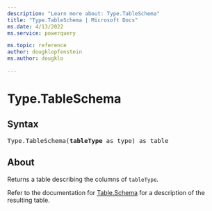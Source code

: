 ```yaml
---
description: "Learn more about: Type.TableSchema"
title: "Type.TableSchema | Microsoft Docs"
ms.date: 4/13/2022
ms.service: powerquery

ms.topic: reference
author: dougklopfenstein
ms.author: dougklo

---
```

# Type.TableSchema

## Syntax

<pre>
Type.TableSchema(<b>tableType</b> as type) as table
</pre>

## About

Returns a table describing the columns of `tableType`.

Refer to the documentation for [Table.Schema](/powerquery-m/table-schema) for a description of the resulting table.
